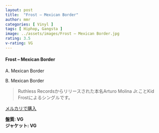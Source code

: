 ```yaml
---
layout: post
title:  "Frost – Mexican Border"
author: mmr
categories: [ Vinyl ]
tags: [ Hiphop, Gangsta ]
image: ../assets/images/Frost – Mexican Border.jpg
rating: 3.5
v-rating: VG
---
```


#### Frost – Mexican Border

A. Mexican Border

B. Mexican Border

> Ruthless Recordsからリリースされた本名Arturo Molina Jr.ことKid Frostによるシングルです。


[メルカリで購入](https://jp.mercari.com/item/m68816286436)

<div class="mt-4 mb-4 d-flex align-items-center">
<strong class="mr-1">盤質: VG</strong>
</div>
<div class="mt-4 mb-4 d-flex align-items-center">
<strong class="mr-1">ジャケット: VG</strong>
</div>
